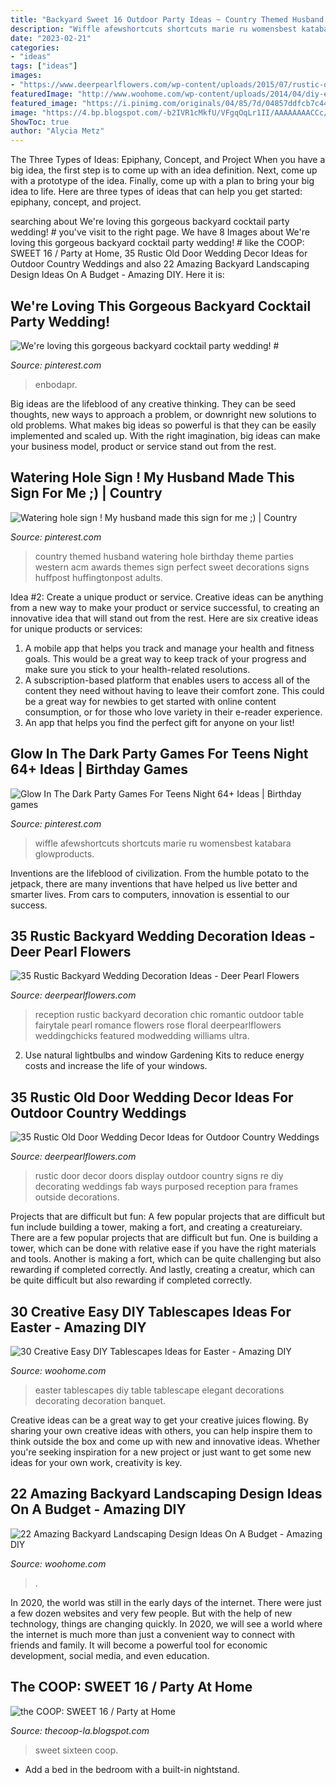 ```yaml
---
title: "Backyard Sweet 16 Outdoor Party Ideas ~ Country Themed Husband Watering Hole Birthday Theme Parties Western Acm Awards Themes Sign Perfect Sweet Decorations Signs Huffpost Huffingtonpost Adults"
description: "Wiffle afewshortcuts shortcuts marie ru womensbest katabara glowproducts"
date: "2023-02-21"
categories:
- "ideas"
tags: ["ideas"]
images:
- "https://www.deerpearlflowers.com/wp-content/uploads/2015/07/rustic-old-door-wedding-signs-and-decor-ideas.jpg"
featuredImage: "http://www.woohome.com/wp-content/uploads/2014/04/diy-easter-Tablescapes-29.jpg"
featured_image: "https://i.pinimg.com/originals/04/85/7d/04857ddfcb7c440b0d7f2e74af536a50.jpg"
image: "https://4.bp.blogspot.com/-b2IVR1cMkfU/VFgqOqLr1II/AAAAAAAACCc/i3izSZtu-y4/s1600/LT9C2038.jpg"
ShowToc: true
author: "Alycia Metz"
---
```



The Three Types of Ideas: Epiphany, Concept, and Project
When you have a big idea, the first step is to come up with an idea definition. Next, come up with a prototype of the idea. Finally, come up with a plan to bring your big idea to life. Here are three types of ideas that can help you get started: epiphany, concept, and project.

	

		
searching about We&#039;re loving this gorgeous backyard cocktail party wedding! # you've visit to the right page. We have 8 Images about We&#039;re loving this gorgeous backyard cocktail party wedding! # like the COOP: SWEET 16 / Party at Home, 35 Rustic Old Door Wedding Decor Ideas for Outdoor Country Weddings and also 22 Amazing Backyard Landscaping Design Ideas On A Budget - Amazing DIY. Here it is:
		
    
## We&#039;re Loving This Gorgeous Backyard Cocktail Party Wedding! #

<img loading=lazy src="https://i.pinimg.com/originals/ce/e1/d1/cee1d15a009da2facb63265b72e75bf2.jpg" onerror="this.onerror=null;this.src='https://tse3.mm.bing.net/th?id=OIP.JqXWHQyeE0M-2mlE2xc0WwHaLH&amp;pid=15.1';" alt="We&#039;re loving this gorgeous backyard cocktail party wedding! #">

_Source: pinterest.com_

>enbodapr. 

	

Big ideas are the lifeblood of any creative thinking. They can be seed thoughts, new ways to approach a problem, or downright new solutions to old problems. What makes big ideas so powerful is that they can be easily implemented and scaled up. With the right imagination, big ideas can make your business model, product or service stand out from the rest.

    
## Watering Hole Sign ! My Husband Made This Sign For Me ;) | Country

<img loading=lazy src="https://i.pinimg.com/originals/04/85/7d/04857ddfcb7c440b0d7f2e74af536a50.jpg" onerror="this.onerror=null;this.src='https://tse2.mm.bing.net/th?id=OIP.reJP7blFH79kwyen-5UepAHaJ4&amp;pid=15.1';" alt="Watering hole sign ! My husband made this sign for me ;) | Country">

_Source: pinterest.com_

>country themed husband watering hole birthday theme parties western acm awards themes sign perfect sweet decorations signs huffpost huffingtonpost adults. 

	

Idea #2: Create a unique product or service.
Creative ideas can be anything from a new way to make your product or service successful, to creating an innovative idea that will stand out from the rest. Here are six creative ideas for unique products or services: 
1. A mobile app that helps you track and manage your health and fitness goals. This would be a great way to keep track of your progress and make sure you stick to your health-related resolutions. 
2. A subscription-based platform that enables users to access all of the content they need without having to leave their comfort zone. This could be a great way for newbies to get started with online content consumption, or for those who love variety in their e-reader experience. 
3. An app that helps you find the perfect gift for anyone on your list!

    
## Glow In The Dark Party Games For Teens Night 64+ Ideas | Birthday Games

<img loading=lazy src="https://i.pinimg.com/736x/f8/f5/2b/f8f52bc50c559eca29e53c4d8bdb2083.jpg" onerror="this.onerror=null;this.src='https://tse3.mm.bing.net/th?id=OIP.Lw4wbAcRPFc3w9A0rzP6ZgAAAA&amp;pid=15.1';" alt="Glow In The Dark Party Games For Teens Night 64+ Ideas | Birthday games">

_Source: pinterest.com_

>wiffle afewshortcuts shortcuts marie ru womensbest katabara glowproducts. 

	

Inventions are the lifeblood of civilization. From the humble potato to the jetpack, there are many inventions that have helped us live better and smarter lives. From cars to computers, innovation is essential to our success.

    
## 35 Rustic Backyard Wedding Decoration Ideas - Deer Pearl Flowers

<img loading=lazy src="https://www.deerpearlflowers.com/wp-content/uploads/2015/11/romantic-rustic-rose-wedding-reception-ideas.jpg" onerror="this.onerror=null;this.src='https://tse2.mm.bing.net/th?id=OIP.tsluIklOcBchpPwyqAfOrQHaLH&amp;pid=15.1';" alt="35 Rustic Backyard Wedding Decoration Ideas - Deer Pearl Flowers">

_Source: deerpearlflowers.com_

>reception rustic backyard decoration chic romantic outdoor table fairytale pearl romance flowers rose floral deerpearlflowers weddingchicks featured modwedding williams ultra. 

	

2. Use natural lightbulbs and window Gardening Kits to reduce energy costs and increase the life of your windows.

    
## 35 Rustic Old Door Wedding Decor Ideas For Outdoor Country Weddings

<img loading=lazy src="https://www.deerpearlflowers.com/wp-content/uploads/2015/07/rustic-old-door-wedding-signs-and-decor-ideas.jpg" onerror="this.onerror=null;this.src='https://tse4.mm.bing.net/th?id=OIP.PJvoUVBW-AyEJp8acns6sAHaLH&amp;pid=15.1';" alt="35 Rustic Old Door Wedding Decor Ideas for Outdoor Country Weddings">

_Source: deerpearlflowers.com_

>rustic door decor doors display outdoor country signs re diy decorating weddings fab ways purposed reception para frames outside decorations. 

	

Projects that are difficult but fun: A few popular projects that are difficult but fun include building a tower, making a fort, and creating a creatureiary.
There are a few popular projects that are difficult but fun. One is building a tower, which can be done with relative ease if you have the right materials and tools. Another is making a fort, which can be quite challenging but also rewarding if completed correctly. And lastly, creating a creatur, which can be quite difficult but also rewarding if completed correctly.

    
## 30 Creative Easy DIY Tablescapes Ideas For Easter - Amazing DIY

<img loading=lazy src="http://www.woohome.com/wp-content/uploads/2014/04/diy-easter-Tablescapes-29.jpg" onerror="this.onerror=null;this.src='https://tse1.mm.bing.net/th?id=OIP.AsJUDdlIds12Y_V6ajYffQHaJ3&amp;pid=15.1';" alt="30 Creative Easy DIY Tablescapes Ideas for Easter - Amazing DIY">

_Source: woohome.com_

>easter tablescapes diy table tablescape elegant decorations decorating decoration banquet. 

	

Creative ideas can be a great way to get your creative juices flowing. By sharing your own creative ideas with others, you can help inspire them to think outside the box and come up with new and innovative ideas. Whether you're seeking inspiration for a new project or just want to get some new ideas for your own work, creativity is key.

    
## 22 Amazing Backyard Landscaping Design Ideas On A Budget - Amazing DIY

<img loading=lazy src="https://www.woohome.com/wp-content/uploads/2019/08/Backyard-Landscaping-Ideas-On-A-Budget-7.jpg" onerror="this.onerror=null;this.src='https://tse3.mm.bing.net/th?id=OIP.iN2xTTyvVHKs9VkTwDMQvQHaJ4&amp;pid=15.1';" alt="22 Amazing Backyard Landscaping Design Ideas On A Budget - Amazing DIY">

_Source: woohome.com_

>. 

	

In 2020, the world was still in the early days of the internet. There were just a few dozen websites and very few people. But with the help of new technology, things are changing quickly. In 2020, we will see a world where the internet is much more than just a convenient way to connect with friends and family. It will become a powerful tool for economic development, social media, and even education.

    
## The COOP: SWEET 16 / Party At Home

<img loading=lazy src="https://4.bp.blogspot.com/-b2IVR1cMkfU/VFgqOqLr1II/AAAAAAAACCc/i3izSZtu-y4/s1600/LT9C2038.jpg" onerror="this.onerror=null;this.src='https://tse2.mm.bing.net/th?id=OIP.K0WV3yHvS-KLIM9cT7qT6AHaLH&amp;pid=15.1';" alt="the COOP: SWEET 16 / Party at Home">

_Source: thecoop-la.blogspot.com_

>sweet sixteen coop. 

	

- Add a bed in the bedroom with a built-in nightstand.

